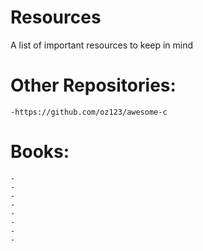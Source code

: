 # Resources
A list of important resources to keep in mind


# Other Repositories:
    -https://github.com/oz123/awesome-c


# Books:
    -
    -
    -
    -
    -
    -
    -
    -

